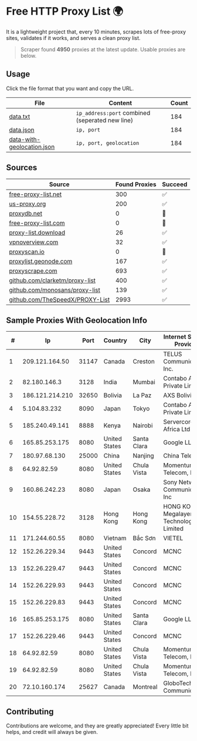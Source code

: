 
# Free HTTP Proxy List 🌍

It is a lightweight project that, every 10 minutes, scrapes lots of free-proxy sites, validates if it works, and serves a clean proxy list.


> Scraper found **4950** proxies at the latest update. Usable proxies are below.

## Usage

Click the file format that you want and copy the URL.


|File|Content|Count|
|----|-------|-----|
|[data.txt](https://raw.githubusercontent.com/themiralay/Proxy-List-World/master/data.txt)|`ip_address:port` combined (seperated new line)|184|
|[data.json](https://raw.githubusercontent.com/themiralay/Proxy-List-World/master/data.json)|`ip, port`|184|
|[data-with-geolocation.json](https://raw.githubusercontent.com/themiralay/Proxy-List-World/master/data-with-geolocation.json)|`ip, port, geolocation`|184|

## Sources

|Source|Found Proxies|Succeed|
|------|-------------|-------|
|[free-proxy-list.net](https://free-proxy-list.net)|300|✅|
|[us-proxy.org](https://www.us-proxy.org)|200|✅|
|[proxydb.net](http://proxydb.net)|0|🚫|
|[free-proxy-list.com](https://free-proxy-list.com/?page=&port=&type%5B%5D=http&type%5B%5D=https&up_time=0&search=Search)|0|🚫|
|[proxy-list.download](https://www.proxy-list.download/HTTP)|26|✅|
|[vpnoverview.com](https://vpnoverview.com/privacy/anonymous-browsing/free-proxy-servers)|32|✅|
|[proxyscan.io](https://www.proxyscan.io)|0|🚫|
|[proxylist.geonode.com](https://proxylist.geonode.com/api/proxy-list?limit=300&page=1&sort_by=lastChecked&sort_type=desc&protocols=http,https)|167|✅|
|[proxyscrape.com](https://api.proxyscrape.com/v2/?request=displayproxies&protocol=http&timeout=10000&country=all&ssl=all&anonymity=all)|693|✅|
|[github.com/clarketm/proxy-list](https://raw.githubusercontent.com/clarketm/proxy-list/master/proxy-list-raw.txt)|400|✅|
|[github.com/monosans/proxy-list](https://raw.githubusercontent.com/monosans/proxy-list/main/proxies/http.txt)|139|✅|
|[github.com/TheSpeedX/PROXY-List](https://raw.githubusercontent.com/TheSpeedX/PROXY-List/master/http.txt)|2993|✅|


## Sample Proxies With Geolocation Info

|#|Ip|Port|Country|City|Internet Service Provider|
|-|--|----|-------|----|-------------------------|
|1|209.121.164.50|31147|Canada|Creston|TELUS Communications Inc.|
|2|82.180.146.3|3128|India|Mumbai|Contabo Asia Private Limited|
|3|186.121.214.210|32650|Bolivia|La Paz|AXS Bolivia S. A.|
|4|5.104.83.232|8090|Japan|Tokyo|Contabo Asia Private Limited|
|5|185.240.49.141|8888|Kenya|Nairobi|Servercore Africa Ltd|
|6|165.85.253.175|8080|United States|Santa Clara|Google LLC|
|7|180.97.68.130|25000|China|Nanjing|China Telecom|
|8|64.92.82.59|8080|United States|Chula Vista|Momentum Telecom, Inc.|
|9|160.86.242.23|8080|Japan|Osaka|Sony Network Communications Inc|
|10|154.55.228.72|3128|Hong Kong|Hong Kong|HONG KONG Megalayer Technology Co., Limited|
|11|171.244.60.55|8080|Vietnam|Bắc Sơn|VIETEL|
|12|152.26.229.34|9443|United States|Concord|MCNC|
|13|152.26.229.47|9443|United States|Concord|MCNC|
|14|152.26.229.93|9443|United States|Concord|MCNC|
|15|152.26.229.83|9443|United States|Concord|MCNC|
|16|165.85.253.175|8080|United States|Santa Clara|Google LLC|
|17|152.26.229.46|9443|United States|Concord|MCNC|
|18|64.92.82.59|8080|United States|Chula Vista|Momentum Telecom, Inc.|
|19|64.92.82.59|8080|United States|Chula Vista|Momentum Telecom, Inc.|
|20|72.10.160.174|25627|Canada|Montreal|GloboTech Communications|



## Contributing

Contributions are welcome, and they are greatly appreciated! Every
little bit helps, and credit will always be given.

